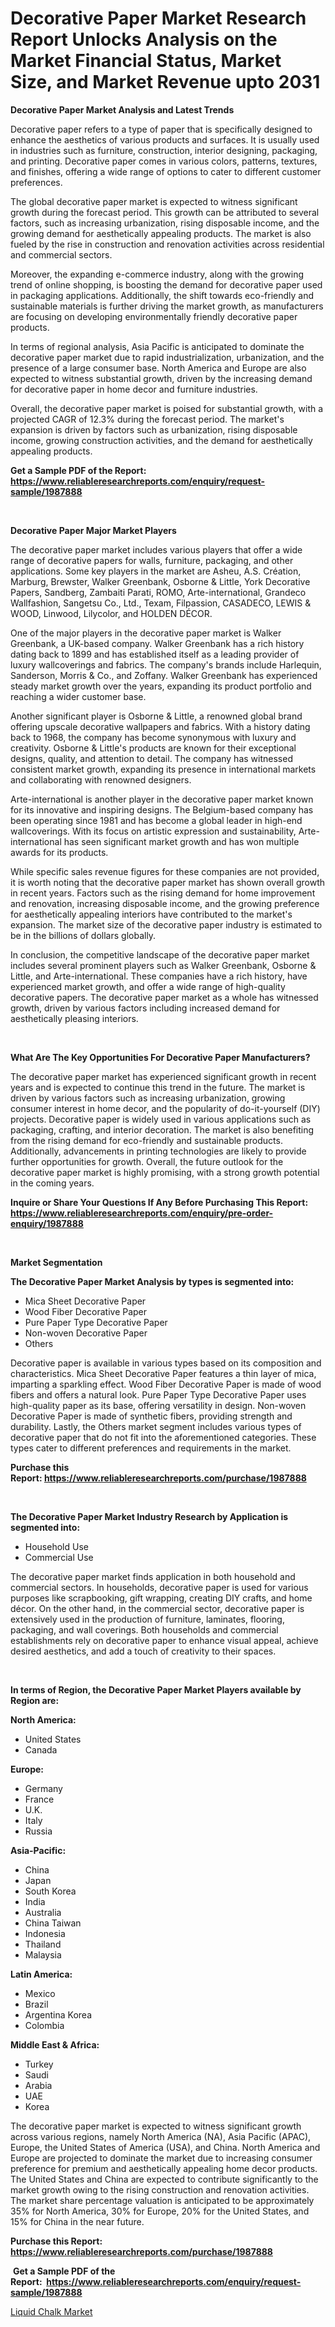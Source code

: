 <p><h1>Decorative Paper Market Research Report Unlocks Analysis on the Market Financial Status, Market Size, and Market Revenue upto 2031</h1></p><p><strong>Decorative Paper Market Analysis and Latest Trends</strong></p>
<p><p>Decorative paper refers to a type of paper that is specifically designed to enhance the aesthetics of various products and surfaces. It is usually used in industries such as furniture, construction, interior designing, packaging, and printing. Decorative paper comes in various colors, patterns, textures, and finishes, offering a wide range of options to cater to different customer preferences.</p><p>The global decorative paper market is expected to witness significant growth during the forecast period. This growth can be attributed to several factors, such as increasing urbanization, rising disposable income, and the growing demand for aesthetically appealing products. The market is also fueled by the rise in construction and renovation activities across residential and commercial sectors.</p><p>Moreover, the expanding e-commerce industry, along with the growing trend of online shopping, is boosting the demand for decorative paper used in packaging applications. Additionally, the shift towards eco-friendly and sustainable materials is further driving the market growth, as manufacturers are focusing on developing environmentally friendly decorative paper products.</p><p>In terms of regional analysis, Asia Pacific is anticipated to dominate the decorative paper market due to rapid industrialization, urbanization, and the presence of a large consumer base. North America and Europe are also expected to witness substantial growth, driven by the increasing demand for decorative paper in home decor and furniture industries.</p><p>Overall, the decorative paper market is poised for substantial growth, with a projected CAGR of 12.3% during the forecast period. The market's expansion is driven by factors such as urbanization, rising disposable income, growing construction activities, and the demand for aesthetically appealing products.</p></p>
<p><strong>Get a Sample PDF of the Report:&nbsp; <a href="https://www.reliableresearchreports.com/enquiry/request-sample/1987888">https://www.reliableresearchreports.com/enquiry/request-sample/1987888</a></strong></p>
<p>&nbsp;</p>
<p><strong>Decorative Paper Major Market Players</strong></p>
<p><p>The decorative paper market includes various players that offer a wide range of decorative papers for walls, furniture, packaging, and other applications. Some key players in the market are Asheu, A.S. Création, Marburg, Brewster, Walker Greenbank, Osborne & Little, York Decorative Papers, Sandberg, Zambaiti Parati, ROMO, Arte-international, Grandeco Wallfashion, Sangetsu Co., Ltd., Texam, Filpassion, CASADECO, LEWIS & WOOD, Linwood, Lilycolor, and HOLDEN DÉCOR. </p><p>One of the major players in the decorative paper market is Walker Greenbank, a UK-based company. Walker Greenbank has a rich history dating back to 1899 and has established itself as a leading provider of luxury wallcoverings and fabrics. The company's brands include Harlequin, Sanderson, Morris & Co., and Zoffany. Walker Greenbank has experienced steady market growth over the years, expanding its product portfolio and reaching a wider customer base.</p><p>Another significant player is Osborne & Little, a renowned global brand offering upscale decorative wallpapers and fabrics. With a history dating back to 1968, the company has become synonymous with luxury and creativity. Osborne & Little's products are known for their exceptional designs, quality, and attention to detail. The company has witnessed consistent market growth, expanding its presence in international markets and collaborating with renowned designers.</p><p>Arte-international is another player in the decorative paper market known for its innovative and inspiring designs. The Belgium-based company has been operating since 1981 and has become a global leader in high-end wallcoverings. With its focus on artistic expression and sustainability, Arte-international has seen significant market growth and has won multiple awards for its products.</p><p>While specific sales revenue figures for these companies are not provided, it is worth noting that the decorative paper market has shown overall growth in recent years. Factors such as the rising demand for home improvement and renovation, increasing disposable income, and the growing preference for aesthetically appealing interiors have contributed to the market's expansion. The market size of the decorative paper industry is estimated to be in the billions of dollars globally.</p><p>In conclusion, the competitive landscape of the decorative paper market includes several prominent players such as Walker Greenbank, Osborne & Little, and Arte-international. These companies have a rich history, have experienced market growth, and offer a wide range of high-quality decorative papers. The decorative paper market as a whole has witnessed growth, driven by various factors including increased demand for aesthetically pleasing interiors.</p></p>
<p>&nbsp;</p>
<p><strong>What Are The Key Opportunities For Decorative Paper Manufacturers?</strong></p>
<p><p>The decorative paper market has experienced significant growth in recent years and is expected to continue this trend in the future. The market is driven by various factors such as increasing urbanization, growing consumer interest in home decor, and the popularity of do-it-yourself (DIY) projects. Decorative paper is widely used in various applications such as packaging, crafting, and interior decoration. The market is also benefiting from the rising demand for eco-friendly and sustainable products. Additionally, advancements in printing technologies are likely to provide further opportunities for growth. Overall, the future outlook for the decorative paper market is highly promising, with a strong growth potential in the coming years.</p></p>
<p><strong>Inquire or Share Your Questions If Any Before Purchasing This Report: <a href="https://www.reliableresearchreports.com/enquiry/pre-order-enquiry/1987888">https://www.reliableresearchreports.com/enquiry/pre-order-enquiry/1987888</a></strong></p>
<p>&nbsp;</p>
<p><strong>Market Segmentation</strong></p>
<p><strong>The Decorative Paper Market Analysis by types is segmented into:</strong></p>
<p><ul><li>Mica Sheet Decorative Paper</li><li>Wood Fiber Decorative Paper</li><li>Pure Paper Type Decorative Paper</li><li>Non-woven Decorative Paper</li><li>Others</li></ul></p>
<p><p>Decorative paper is available in various types based on its composition and characteristics. Mica Sheet Decorative Paper features a thin layer of mica, imparting a sparkling effect. Wood Fiber Decorative Paper is made of wood fibers and offers a natural look. Pure Paper Type Decorative Paper uses high-quality paper as its base, offering versatility in design. Non-woven Decorative Paper is made of synthetic fibers, providing strength and durability. Lastly, the Others market segment includes various types of decorative paper that do not fit into the aforementioned categories. These types cater to different preferences and requirements in the market.</p></p>
<p><strong>Purchase this Report:&nbsp;<a href="https://www.reliableresearchreports.com/purchase/1987888">https://www.reliableresearchreports.com/purchase/1987888</a></strong></p>
<p>&nbsp;</p>
<p><strong>The Decorative Paper Market Industry Research by Application is segmented into:</strong></p>
<p><ul><li>Household Use</li><li>Commercial Use</li></ul></p>
<p><p>The decorative paper market finds application in both household and commercial sectors. In households, decorative paper is used for various purposes like scrapbooking, gift wrapping, creating DIY crafts, and home décor. On the other hand, in the commercial sector, decorative paper is extensively used in the production of furniture, laminates, flooring, packaging, and wall coverings. Both households and commercial establishments rely on decorative paper to enhance visual appeal, achieve desired aesthetics, and add a touch of creativity to their spaces.</p></p>
<p>&nbsp;</p>
<p><strong>In terms of Region, the Decorative Paper Market Players available by Region are:</strong></p>
<p>
    <p> <strong> North America: </strong>
        <ul>
            <li>United States</li>
            <li>Canada</li>
        </ul>
        </p> 
    <p> <strong> Europe: </strong>
        <ul>
            <li>Germany</li>
            <li>France</li>
            <li>U.K.</li>
            <li>Italy</li>
            <li>Russia</li>
        </ul>
        </p> 
    <p> <strong> Asia-Pacific: </strong>
        <ul>
            <li>China</li>
            <li>Japan</li>
            <li>South Korea</li>
            <li>India</li>
            <li>Australia</li>
            <li>China Taiwan</li>
            <li>Indonesia</li>
            <li>Thailand</li>
            <li>Malaysia</li>
        </ul>
        </p> 
    <p> <strong> Latin America: </strong>
        <ul>
            <li>Mexico</li>
            <li>Brazil</li>
            <li>Argentina Korea</li>
            <li>Colombia</li>
        </ul>
        </p> 
    <p> <strong> Middle East & Africa: </strong>
        <ul>
            <li>Turkey</li>
            <li>Saudi</li>
            <li>Arabia</li>
            <li>UAE</li>
            <li>Korea</li>
        </ul>
    </p>
    </p>
<p><p>The decorative paper market is expected to witness significant growth across various regions, namely North America (NA), Asia Pacific (APAC), Europe, the United States of America (USA), and China. North America and Europe are projected to dominate the market due to increasing consumer preference for premium and aesthetically appealing home decor products. The United States and China are expected to contribute significantly to the market growth owing to the rising construction and renovation activities. The market share percentage valuation is anticipated to be approximately 35% for North America, 30% for Europe, 20% for the United States, and 15% for China in the near future.</p></p>
<p><strong>Purchase this Report: <a href="https://www.reliableresearchreports.com/purchase/1987888">https://www.reliableresearchreports.com/purchase/1987888</a></strong></p>
<p>&nbsp;<strong>Get a Sample PDF of the Report:&nbsp;&nbsp;<a href="https://www.reliableresearchreports.com/enquiry/request-sample/1987888">https://www.reliableresearchreports.com/enquiry/request-sample/1987888</a></strong></p>
<p><strong></strong></p>
<p><p><a href="https://github.com/BryceTownsendr/Market-Research-Report-List-2/blob/main/liquid-chalk-market.md">Liquid Chalk Market</a></p></p>